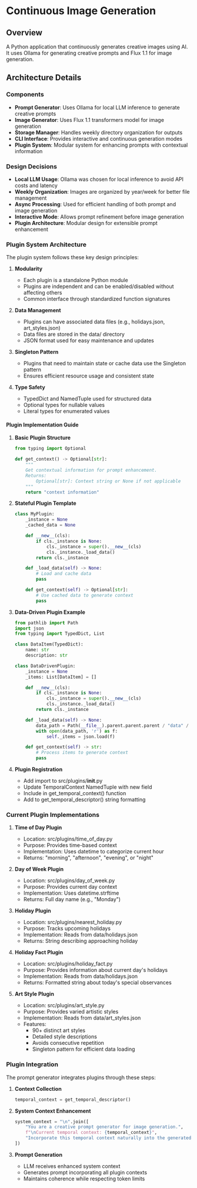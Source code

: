 # Continuous Image Generation

## Overview

A Python application that continuously generates creative images using AI. It uses Ollama for generating creative prompts and Flux 1.1 for image generation.

## Architecture Details

### Components

- **Prompt Generator**: Uses Ollama for local LLM inference to generate creative prompts
- **Image Generator**: Uses Flux 1.1 transformers model for image generation
- **Storage Manager**: Handles weekly directory organization for outputs
- **CLI Interface**: Provides interactive and continuous generation modes
- **Plugin System**: Modular system for enhancing prompts with contextual information

### Design Decisions

- **Local LLM Usage**: Ollama was chosen for local inference to avoid API costs and latency
- **Weekly Organization**: Images are organized by year/week for better file management
- **Async Processing**: Used for efficient handling of both prompt and image generation
- **Interactive Mode**: Allows prompt refinement before image generation
- **Plugin Architecture**: Modular design for extensible prompt enhancement

### Plugin System Architecture

The plugin system follows these key design principles:

1. **Modularity**
   - Each plugin is a standalone Python module
   - Plugins are independent and can be enabled/disabled without affecting others
   - Common interface through standardized function signatures

2. **Data Management**
   - Plugins can have associated data files (e.g., holidays.json, art_styles.json)
   - Data files are stored in the data/ directory
   - JSON format used for easy maintenance and updates

3. **Singleton Pattern**
   - Plugins that need to maintain state or cache data use the Singleton pattern
   - Ensures efficient resource usage and consistent state

4. **Type Safety**
   - TypedDict and NamedTuple used for structured data
   - Optional types for nullable values
   - Literal types for enumerated values

#### Plugin Implementation Guide

1. **Basic Plugin Structure**
   ```python
   from typing import Optional

   def get_context() -> Optional[str]:
       """
       Get contextual information for prompt enhancement.
       Returns:
           Optional[str]: Context string or None if not applicable
       """
       return "context information"
   ```

2. **Stateful Plugin Template**
   ```python
   class MyPlugin:
       _instance = None
       _cached_data = None

       def __new__(cls):
           if cls._instance is None:
               cls._instance = super().__new__(cls)
               cls._instance._load_data()
           return cls._instance

       def _load_data(self) -> None:
           # Load and cache data
           pass

       def get_context(self) -> Optional[str]:
           # Use cached data to generate context
           pass
   ```

3. **Data-Driven Plugin Example**
   ```python
   from pathlib import Path
   import json
   from typing import TypedDict, List

   class DataItem(TypedDict):
       name: str
       description: str

   class DataDrivenPlugin:
       _instance = None
       _items: List[DataItem] = []

       def __new__(cls):
           if cls._instance is None:
               cls._instance = super().__new__(cls)
               cls._instance._load_data()
           return cls._instance

       def _load_data(self) -> None:
           data_path = Path(__file__).parent.parent.parent / "data" / "items.json"
           with open(data_path, 'r') as f:
               self._items = json.load(f)

       def get_context(self) -> str:
           # Process items to generate context
           pass
   ```

4. **Plugin Registration**
   - Add import to src/plugins/__init__.py
   - Update TemporalContext NamedTuple with new field
   - Include in get_temporal_context() function
   - Add to get_temporal_descriptor() string formatting

### Current Plugin Implementations

1. **Time of Day Plugin**
   - Location: src/plugins/time_of_day.py
   - Purpose: Provides time-based context
   - Implementation: Uses datetime to categorize current hour
   - Returns: "morning", "afternoon", "evening", or "night"

2. **Day of Week Plugin**
   - Location: src/plugins/day_of_week.py
   - Purpose: Provides current day context
   - Implementation: Uses datetime.strftime
   - Returns: Full day name (e.g., "Monday")

3. **Holiday Plugin**
   - Location: src/plugins/nearest_holiday.py
   - Purpose: Tracks upcoming holidays
   - Implementation: Reads from data/holidays.json
   - Returns: String describing approaching holiday

4. **Holiday Fact Plugin**
   - Location: src/plugins/holiday_fact.py
   - Purpose: Provides information about current day's holidays
   - Implementation: Reads from data/holidays.json
   - Returns: Formatted string about today's special observances

5. **Art Style Plugin**
   - Location: src/plugins/art_style.py
   - Purpose: Provides varied artistic styles
   - Implementation: Reads from data/art_styles.json
   - Features:
     - 90+ distinct art styles
     - Detailed style descriptions
     - Avoids consecutive repetition
     - Singleton pattern for efficient data loading

### Plugin Integration

The prompt generator integrates plugins through these steps:

1. **Context Collection**
   ```python
   temporal_context = get_temporal_descriptor()
   ```

2. **System Context Enhancement**
   ```python
   system_context = "\n".join([
       "You are a creative prompt generator for image generation.",
       f"\nCurrent temporal context: {temporal_context}",
       "Incorporate this temporal context naturally into the generated prompt"
   ])
   ```

3. **Prompt Generation**
   - LLM receives enhanced system context
   - Generates prompt incorporating all plugin contexts
   - Maintains coherence while respecting token limits

